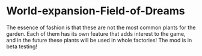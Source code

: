 # World-expansion-Field-of-Dreams
The essence of fashion is that these are not the most common plants for the garden. Each of them has its own feature that adds interest to the game, and in the future these plants will be used in whole factories!  The mod is in beta testing!
